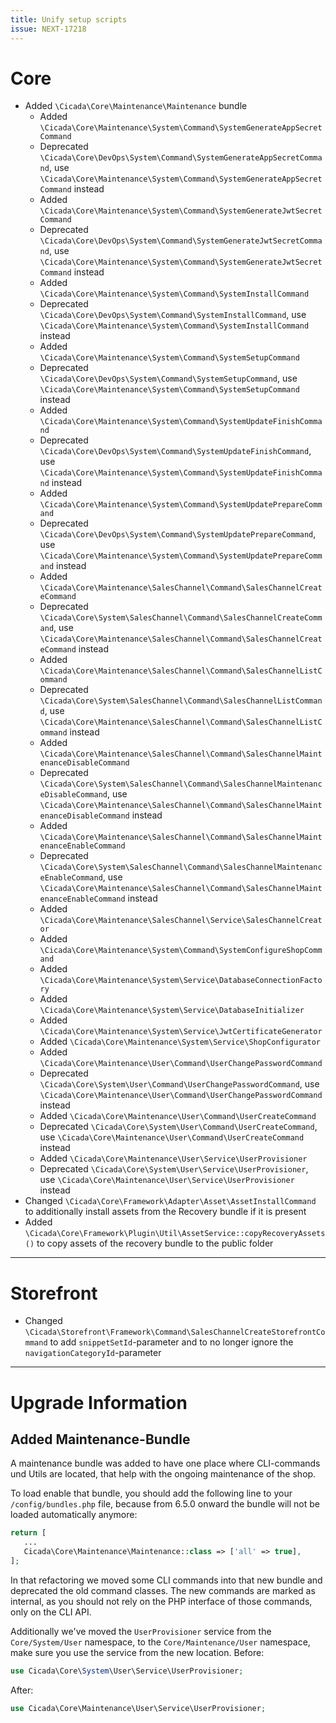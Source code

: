 ```yaml
---
title: Unify setup scripts
issue: NEXT-17218
---
```

# Core
* Added `\Cicada\Core\Maintenance\Maintenance` bundle
  * Added `\Cicada\Core\Maintenance\System\Command\SystemGenerateAppSecretCommand`
  * Deprecated `\Cicada\Core\DevOps\System\Command\SystemGenerateAppSecretCommand`, use `\Cicada\Core\Maintenance\System\Command\SystemGenerateAppSecretCommand` instead
  * Added `\Cicada\Core\Maintenance\System\Command\SystemGenerateJwtSecretCommand`
  * Deprecated `\Cicada\Core\DevOps\System\Command\SystemGenerateJwtSecretCommand`, use `\Cicada\Core\Maintenance\System\Command\SystemGenerateJwtSecretCommand` instead
  * Added `\Cicada\Core\Maintenance\System\Command\SystemInstallCommand`
  * Deprecated `\Cicada\Core\DevOps\System\Command\SystemInstallCommand`, use `\Cicada\Core\Maintenance\System\Command\SystemInstallCommand` instead
  * Added `\Cicada\Core\Maintenance\System\Command\SystemSetupCommand`
  * Deprecated `\Cicada\Core\DevOps\System\Command\SystemSetupCommand`, use `\Cicada\Core\Maintenance\System\Command\SystemSetupCommand` instead
  * Added `\Cicada\Core\Maintenance\System\Command\SystemUpdateFinishCommand`
  * Deprecated `\Cicada\Core\DevOps\System\Command\SystemUpdateFinishCommand`, use `\Cicada\Core\Maintenance\System\Command\SystemUpdateFinishCommand` instead
  * Added `\Cicada\Core\Maintenance\System\Command\SystemUpdatePrepareCommand`
  * Deprecated `\Cicada\Core\DevOps\System\Command\SystemUpdatePrepareCommand`, use `\Cicada\Core\Maintenance\System\Command\SystemUpdatePrepareCommand` instead
  * Added `\Cicada\Core\Maintenance\SalesChannel\Command\SalesChannelCreateCommand`
  * Deprecated `\Cicada\Core\System\SalesChannel\Command\SalesChannelCreateCommand`, use `\Cicada\Core\Maintenance\SalesChannel\Command\SalesChannelCreateCommand` instead
  * Added `\Cicada\Core\Maintenance\SalesChannel\Command\SalesChannelListCommand`
  * Deprecated `\Cicada\Core\System\SalesChannel\Command\SalesChannelListCommand`, use `\Cicada\Core\Maintenance\SalesChannel\Command\SalesChannelListCommand` instead
  * Added `\Cicada\Core\Maintenance\SalesChannel\Command\SalesChannelMaintenanceDisableCommand`
  * Deprecated `\Cicada\Core\System\SalesChannel\Command\SalesChannelMaintenanceDisableCommand`, use `\Cicada\Core\Maintenance\SalesChannel\Command\SalesChannelMaintenanceDisableCommand` instead
  * Added `\Cicada\Core\Maintenance\SalesChannel\Command\SalesChannelMaintenanceEnableCommand`
  * Deprecated `\Cicada\Core\System\SalesChannel\Command\SalesChannelMaintenanceEnableCommand`, use `\Cicada\Core\Maintenance\SalesChannel\Command\SalesChannelMaintenanceEnableCommand` instead
  * Added `\Cicada\Core\Maintenance\SalesChannel\Service\SalesChannelCreator`
  * Added `\Cicada\Core\Maintenance\System\Command\SystemConfigureShopCommand`
  * Added `\Cicada\Core\Maintenance\System\Service\DatabaseConnectionFactory`
  * Added `\Cicada\Core\Maintenance\System\Service\DatabaseInitializer`
  * Added `\Cicada\Core\Maintenance\System\Service\JwtCertificateGenerator`
  * Added `\Cicada\Core\Maintenance\System\Service\ShopConfigurator`
  * Added `\Cicada\Core\Maintenance\User\Command\UserChangePasswordCommand`
  * Deprecated `\Cicada\Core\System\User\Command\UserChangePasswordCommand`, use `\Cicada\Core\Maintenance\User\Command\UserChangePasswordCommand` instead
  * Added `\Cicada\Core\Maintenance\User\Command\UserCreateCommand`
  * Deprecated `\Cicada\Core\System\User\Command\UserCreateCommand`, use `\Cicada\Core\Maintenance\User\Command\UserCreateCommand` instead
  * Added `\Cicada\Core\Maintenance\User\Service\UserProvisioner`
  * Deprecated `\Cicada\Core\System\User\Service\UserProvisioner`, use `\Cicada\Core\Maintenance\User\Service\UserProvisioner` instead
* Changed `\Cicada\Core\Framework\Adapter\Asset\AssetInstallCommand` to additionally install assets from the Recovery bundle if it is present
* Added `\Cicada\Core\Framework\Plugin\Util\AssetService::copyRecoveryAssets()` to copy assets of the recovery bundle to the public folder
___
# Storefront
* Changed `\Cicada\Storefront\Framework\Command\SalesChannelCreateStorefrontCommand` to add `snippetSetId`-parameter and to no longer ignore the `navigationCategoryId`-parameter
___
# Upgrade Information

## Added Maintenance-Bundle

A maintenance bundle was added to have one place where CLI-commands und Utils are located, that help with the ongoing maintenance of the shop.

To load enable that bundle, you should add the following line to your `/config/bundles.php` file, because from 6.5.0 onward the bundle will not be loaded automatically anymore:
```php
return [
   ...
   Cicada\Core\Maintenance\Maintenance::class => ['all' => true],
];
```
In that refactoring we moved some CLI commands into that new bundle and deprecated the old command classes. The new commands are marked as internal, as you should not rely on the PHP interface of those commands, only on the CLI API.

Additionally we've moved the `UserProvisioner` service from the `Core/System/User` namespace, to the `Core/Maintenance/User` namespace, make sure you use the service from the new location.
Before:
```php
use Cicada\Core\System\User\Service\UserProvisioner;
```
After:
```php
use Cicada\Core\Maintenance\User\Service\UserProvisioner;
```

